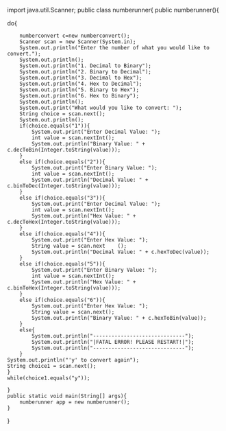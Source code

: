 import java.util.Scanner;
public class numberunner{
	public numberunner(){
  
  do{
  
  
		numberconvert c=new numberconvert();
		Scanner scan = new Scanner(System.in);
		System.out.println("Enter the number of what you would like to convert.");
		System.out.println();
		System.out.println("1. Decimal to Binary");
		System.out.println("2. Binary to Decimal");
		System.out.println("3. Decimal to Hex");
		System.out.println("4. Hex to Decimal");
		System.out.println("5. Binary to Hex");
		System.out.println("6. Hex to Binary");
		System.out.println();
		System.out.print("What would you like to convert: ");
		String choice = scan.next();
		System.out.println();
		if(choice.equals("1")){
			System.out.print("Enter Decimal Value: ");
			int value = scan.nextInt();
			System.out.println("Binary Value: " + c.decToBin(Integer.toString(value)));
		}
		else if(choice.equals("2")){
			System.out.print("Enter Binary Value: ");
			int value = scan.nextInt();
			System.out.println("Decimal Value: " + c.binToDec(Integer.toString(value)));
		}
		else if(choice.equals("3")){
			System.out.print("Enter Decimal Value: ");
			int value = scan.nextInt();
			System.out.println("Hex Value: " + c.decToHex(Integer.toString(value)));
		}
		else if(choice.equals("4")){
			System.out.print("Enter Hex Value: ");
			String value = scan.next	();
			System.out.println("Decimal Value: " + c.hexToDec(value));
		}
		else if(choice.equals("5")){
			System.out.print("Enter Binary Value: ");
			int value = scan.nextInt();
			System.out.println("Hex Value: " + c.binToHex(Integer.toString(value)));
		}
		else if(choice.equals("6")){
			System.out.print("Enter Hex Value: ");
			String value = scan.next();
			System.out.println("Binary Value: " + c.hexToBin(value));
		}
		else{
			System.out.println("------------------------------");
			System.out.println("|FATAL ERROR! PLEASE RESTART!|");
			System.out.println("------------------------------");
		}
    System.out.println("'y' to convert again");
    String choice1 = scan.next();
    }
    while(choice1.equals("y"));

	}
	public static void main(String[] args){
		numberunner app = new numberunner();
	}
}
